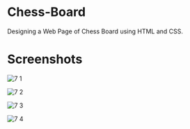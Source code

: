 # Chess-Board
Designing a Web Page of Chess Board using HTML and CSS.


# Screenshots

![7 1](https://user-images.githubusercontent.com/66560935/88190307-c0f93500-cc57-11ea-8ffd-940bfc11e362.png)


![7 2](https://user-images.githubusercontent.com/66560935/88190314-c22a6200-cc57-11ea-94e9-65616c3fb349.png)


![7 3](https://user-images.githubusercontent.com/66560935/88190320-c3f42580-cc57-11ea-8c0f-39415c8df70e.png)


![7 4](https://user-images.githubusercontent.com/66560935/88190325-c5bde900-cc57-11ea-908d-5c1a3ba2d834.png)
